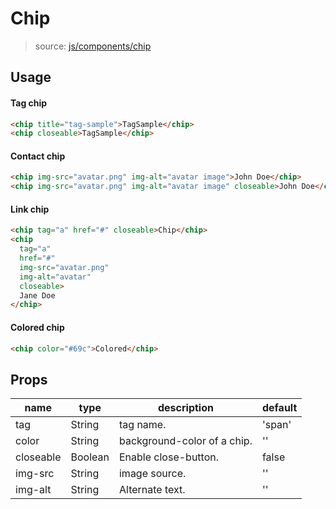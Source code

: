 # Chip
> source: [js/components/chip](../../src/js/components/chip.vue)

## Usage
#### Tag chip
```html
<chip title="tag-sample">TagSample</chip>
<chip closeable>TagSample</chip>
```

#### Contact chip
```html
<chip img-src="avatar.png" img-alt="avatar image">John Doe</chip>
<chip img-src="avatar.png" img-alt="avatar image" closeable>John Doe</chip>
```

#### Link chip
```html
<chip tag="a" href="#" closeable>Chip</chip>
<chip
  tag="a"
  href="#"
  img-src="avatar.png"
  img-alt="avatar"
  closeable>
  Jane Doe
</chip>
```

#### Colored chip
```html
<chip color="#69c">Colored</chip>
```

## Props
| name | type | description | default |
| ---- | ---- | ----------- | ------- |
| tag | String | tag name. | 'span' |
| color | String | background-color of a chip. | '' |
| closeable | Boolean | Enable close-button. | false |
| img-src | String | image source. | '' |
| img-alt | String | Alternate text. | '' |
